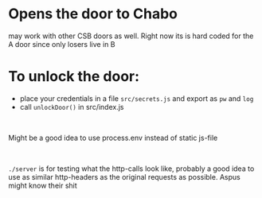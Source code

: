 # Opens the door to Chabo

may work with other CSB doors as well. Right now its is hard coded for the A door since only losers live in B
<br>

# To unlock the door:

- place your credentials in a file `src/secrets.js` and export as `pw` and `log`
- call `unlockDoor()` in src/index.js

<br>

Might be a good idea to use process.env instead of static js-file

<br>

`./server` is for testing what the http-calls look like, probably a good idea to use as similar http-headers as the original requests as possible. Aspus might know their shit
